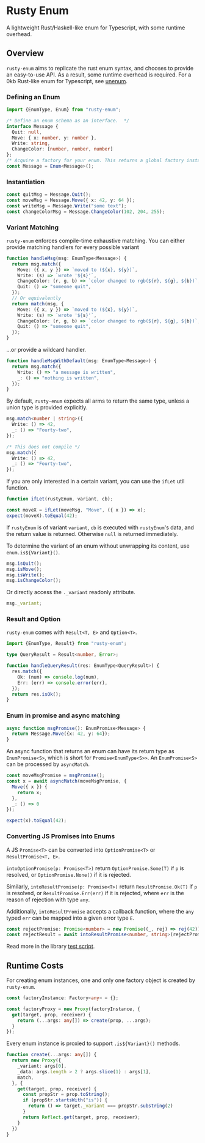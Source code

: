 # Rusty Enum

A lightweight Rust/Haskell-like enum for Typescript, with some runtime overhead.

## Overview

`rusty-enum` aims to replicate the rust enum syntax, and chooses to provide an easy-to-use API. As a result, some runtime overhead is required. For a 0kb Rust-like enum for Typescript, see [unenum](https://github.com/peterboyer/unenum).

### Defining an Enum

```typescript
import {EnumType, Enum} from "rusty-enum"; 

/* Define an enum schema as an interface.  */
interface Message {
  Quit: null,
  Move: { x: number, y: number },
  Write: string,
  ChangeColor: [number, number, number]
};
/* Acquire a factory for your enum. This returns a global factory instance. */
const Message = Enum<Message>();

```

### Instantiation

```typescript
const quitMsg = Message.Quit();
const moveMsg = Message.Move({ x: 42, y: 64 });
const writeMsg = Message.Write("some text");
const changeColorMsg = Message.ChangeColor(102, 204, 255);
```

### Variant Matching

`rusty-enum` enforces compile-time exhaustive matching. You can either provide matching handlers for every possible variant

```typescript
function handleMsg(msg: EnumType<Message>) {
  return msg.match({
    Move: ({ x, y }) => `moved to (${x}, ${y})`,
    Write: (s) => `wrote '${s}'`,
    ChangeColor: (r, g, b) => `color changed to rgb(${r}, ${g}, ${b})`,
    Quit: () => "someone quit",
  });
  // Or equivalently
  return match(msg, {
    Move: ({ x, y }) => `moved to (${x}, ${y})`,
    Write: (s) => `wrote '${s}'`,
    ChangeColor: (r, g, b) => `color changed to rgb(${r}, ${g}, ${b})`,
    Quit: () => "someone quit",
  });
}
```

...or provide a wildcard handler.

```typescript
function handleMsgWithDefault(msg: EnumType<Message>) {
  return msg.match({
    Write: () => "a message is written",
    _: () => "nothing is written",
  });
}
```

By default, `rusty-enum` expects all arms to return the same type, unless a union type is provided explicitly.

```typescript
msg.match<number | string>({
  Write: () => 42, 
  _: () => "Fourty-two",
});

/* This does not compile */
msg.match({
  Write: () => 42, 
  _: () => "Fourty-two",
});
```

If you are only interested in a certain variant, you can use the `ifLet` util function.

```typescript
function ifLet(rustyEnum, variant, cb);

const moveX = ifLet(moveMsg, "Move", ({ x }) => x);
expect(moveX).toEqual(42);
```

If `rustyEnum` is of variant `variant`, `cb` is executed with `rustyEnum`'s data, and the return value is returned. Otherwise `null` is returned immediately. 

To determine the variant of an enum without unwrapping its content, use `enum.is${Variant}()`.

```typescript
msg.isQuit();
msg.isMove();
msg.isWrite();
msg.isChangeColor();
```

Or directly access the `._variant` readonly attribute.

```typescript
msg._variant;
```

### Result and Option

`rusty-enum` comes with `Result<T, E>` and `Option<T>`.

```typescript
import {EnumType, Result} from "rusty-enum";

type QueryResult = Result<number, Error>;

function handleQueryResult(res: EnumType<QueryResult>) {
  res.match({
    Ok: (num) => console.log(num),
    Err: (err) => console.error(err),
  });
  return res.isOk();
}
```

### Enum in promise and async matching

```typescript
async function msgPromise(): EnumPromise<Message> {
  return Message.Move({x: 42, y: 64});
}
```

An async function that returns an enum can have its return type as `EnumPromise<S>`, which is short for `Promise<EnumType<S>>`. An `EnumPromise<S>` can be processed by `asyncMatch`.

```typescript
const moveMsgPromise = msgPromise();
const x = await asyncMatch(moveMsgPromise, {
  Move({ x }) {
    return x;
  },
  _: () => 0
});

expect(x).toEqual(42);
```

### Converting JS Promises into Enums

A JS `Promise<T>` can be converted into `OptionPromise<T>` or `ResultPromise<T, E>`.

`intoOptionPromise(p: Promise<T>)` return `OptionPromise.Some(T)` if `p` is resolved, or `OptionPromise.None()` if it is rejected.

Similarly, `intoResultPromise(p: Promise<T>)` return `ResultPromise.Ok(T)` if `p` is resolved, or `ResultPromise.Err(err)` if it is rejected, where `err` is the reason of rejection with type `any`.

Additionally, `intoResultPromise` accepts a callback function, where the `any` typed `err` can be mapped into a given error type `E`. 

```typescript
const rejectPromise: Promise<number> = new Promise((_, rej) => rej(42));
const rejectResult = await intoResultPromise<number, string>(rejectPromise, (err) => err.toString());
```

Read more in the library [test script](./tests/rusty-enum.test.ts).

## Runtime Costs

For creating enum instances, one and only one factory object is created by `rusty-enum`.

```typescript
const factoryInstance: Factory<any> = {};

const factoryProxy = new Proxy(factoryInstance, {
  get(target, prop, receiver) {
    return (...args: any[]) => create(prop, ...args);
  }
});
```

Every enum instance is proxied to support `.is${Variant}()` methods.

```typescript
function create(...args: any[]) {
  return new Proxy({
    _variant: args[0],
    _data: args.length > 2 ? args.slice(1) : args[1],
    match,
  }, {
    get(target, prop, receiver) {
      const propStr = prop.toString();
      if (propStr.startsWith("is")) {
        return () => target._variant === propStr.substring(2)
      }
      return Reflect.get(target, prop, receiver);
    }
  })
}
```
